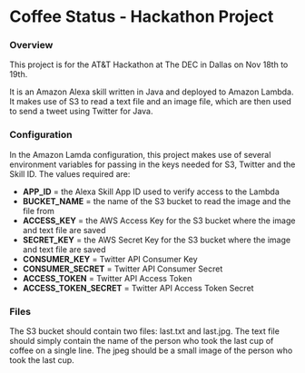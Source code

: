 # Coffee Status - Hackathon Project

### Overview
This project is for the AT&T Hackathon at The DEC in Dallas on Nov 18th to 19th.

It is an Amazon Alexa skill written in Java and deployed to Amazon Lambda. It makes use of S3 to read a text file
and an image file, which are then used to send a tweet using Twitter for Java.

### Configuration
In the Amazon Lamda configuration, this project makes use of several environment variables for passing in the keys
needed for S3, Twitter and the Skill ID. The values required are:

* __APP_ID__ = the Alexa Skill App ID used to verify access to the Lambda
* __BUCKET_NAME__ = the name of the S3 bucket to read the image and the file from
* __ACCESS_KEY__ = the AWS Access Key for the S3 bucket where the image and text file are saved
* __SECRET_KEY__ = the AWS Secret Key for the S3 bucket where the image and text file are saved
* __CONSUMER_KEY__ = Twitter API Consumer Key
* __CONSUMER_SECRET__ = Twitter API Consumer Secret
* __ACCESS_TOKEN__ = Twitter API Access Token
* __ACCESS_TOKEN_SECRET__ = Twitter API Access Token Secret

 ### Files
 The S3 bucket should contain two files: last.txt and last.jpg. The text file should simply contain the name of the
 person who took the last cup of coffee on a single line. The jpeg should be a small image of the person who took the
 last cup.
